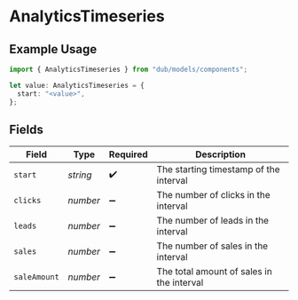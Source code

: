 # AnalyticsTimeseries

## Example Usage

```typescript
import { AnalyticsTimeseries } from "dub/models/components";

let value: AnalyticsTimeseries = {
  start: "<value>",
};
```

## Fields

| Field                                     | Type                                      | Required                                  | Description                               |
| ----------------------------------------- | ----------------------------------------- | ----------------------------------------- | ----------------------------------------- |
| `start`                                   | *string*                                  | :heavy_check_mark:                        | The starting timestamp of the interval    |
| `clicks`                                  | *number*                                  | :heavy_minus_sign:                        | The number of clicks in the interval      |
| `leads`                                   | *number*                                  | :heavy_minus_sign:                        | The number of leads in the interval       |
| `sales`                                   | *number*                                  | :heavy_minus_sign:                        | The number of sales in the interval       |
| `saleAmount`                              | *number*                                  | :heavy_minus_sign:                        | The total amount of sales in the interval |